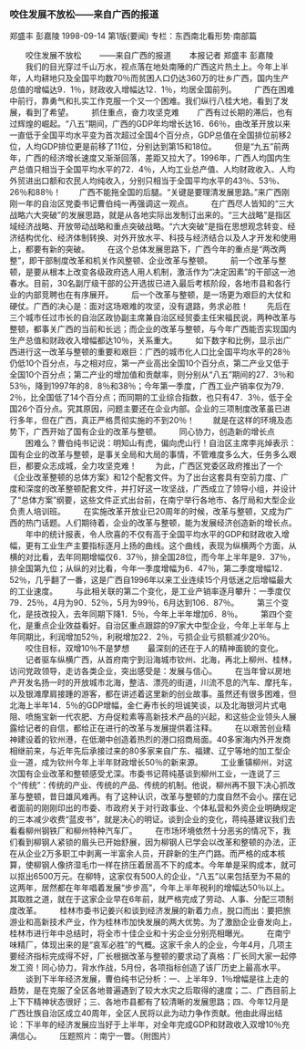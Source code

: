 ### 咬住发展不放松——来自广西的报道
郑盛丰  彭嘉陵
1998-09-14
第1版(要闻)
专栏：东西南北看形势·南部篇

　　咬住发展不放松
　　——来自广西的报道
　　本报记者  郑盛丰  彭嘉陵
　　我们的目光穿过千山万水，视点落在地处南陲的广西这片热土上。今年上半年，人均耕地只及全国平均数70％而贫困人口仍达360万的壮乡广西，国内生产总值的增幅达9．1％，财政收入增幅达12．1％，均居全国前列。
　　广西在困难中前行，靠勇气和扎实工作克服一个又一个困难。我们纵行八桂大地，看到了发展，看到了希望。
　　抓住重点，奋力攻坚克难
　　广西有过长期的滞后，也有过辉煌的崛起。“八五”期间，广西的GDP年均增长达16．66％，由改革开放以来一直低于全国平均水平变为首次超过全国4个百分点，GDP总值在全国排位前移2位，人均GDP排位更是前移了11位，分别达到第15和18位。
　　但是“九五”前两年，广西的经济增长速度又渐渐回落，差距又拉大了。1996年，广西人均国内生产总值只相当于全国平均水平的72．4％，人均工业总产值、人均财政收入、人均外贸进出口额和农民人均纯收入，分别只相当于全国平均水平的43％、53％、26％和88％！
　　广西不能拖全国的后腿。“关键是要理清发展思路。”来广西刚刚一年的自治区党委书记曹伯纯一再强调这一观点。
　　在广西尽人皆知的“三大战略六大突破”的发展思路，就是从各地实际出发制订出来的。“三大战略”是指区域经济战略、开放带动战略和重点突破战略。“六大突破”是指在思想观念转变、经济结构优化、经济体制转换、对外开放水平、科技与经济结合以及人才开发和使用上，都要有新的突破。
　　在这个总体发展思路下，广西今年的重点是“两改两整”，即干部制度改革和机关作风整顿、企业改革与整顿。
　　前一个改革与整顿，是要从根本上改变各级政府选人用人机制，激活作为“决定因素”的干部这一池春水。目前，30名副厅级干部的公开选拔已进入最后考核阶段，各地市县和各行业的内部竞聘也在有序展开。
　　后一个改革与整顿，是一场更为艰巨的大仗和硬仗。广西的决心是：面对这场艰难的攻坚，没有退路，务求必胜！
　　先后在三个城市任过市长的自治区政协副主席兼自治区经贸委主任宋福民说，两种改革与整顿，都事关广西的当前和长远；而企业的改革与整顿，与今年广西能否实现国内生产总值和财政收入增幅都达10％，关系重大。
　　如下数字和比例，显示出广西进行这一改革与整顿的重要和艰巨：广西的城市化人口比全国平均水平的28％仍低10个百分点，与之相对应，第一产业高出全国10个百分点，第二产业又低于全国10个百分点；第二产业的增加值和贡献率，则分别从“八五”期间的27．3％和53％，降到1997年的8．8％和38％；今年第一季度，广西工业产销率仅为79．2％，比全国低了14个百分点；而同期的工业综合指数，也只有47．3％，低于全国26个百分点。究其原因，问题主要还在企业内部。企业的三项制度改革虽已进行多年，但在广西，真正严格贯彻实施的不到20％！
　　就是在这样的环境及态势下，广西开始了国有企业的改革与整顿。
　　同心协力，创造新的增长点
　　困难么？曹伯纯书记说：明知山有虎，偏向虎山行！自治区主席李兆焯表示：国有企业的改革与整顿，是事关全局和大局的事情，不管难度多么大，任务多么艰巨，都要众志成城，全力攻坚克难！
　　为此，广西区党委区政府推出了一个《企业改革整顿的总体方案》和12个配套文件。为了出台这套具有空前力度、广度和深度的改革整顿配套文件，并打好这一攻坚战，广西成立了领导小组，并设计了“总体方案”纲要，这些文件正式出台前，在南宁举行各地市、各厅局和大型企业负责人培训班。
　　在实施改革开放业已20周年的时候，改革与整顿，又成为广西的热门话题。人们期待着，企业的改革与整顿，能为发展经济创造新的增长点。
　　年中的统计报表，令人欣喜的不仅有高于全国平均水平的GDP和财政收入增幅，更有工业生产主要指标逐月上扬的曲线。这个曲线，表现为纵横两个方面，从横的对比看，去年同期增幅仅6．37％，排全国28位，而今年上半年是9．37％，排全国第九位；从纵的对比看，今年一季度增幅为6．47％，第二季度增幅12．52％，几乎翻了一番，这是广西自1996年以来工业连续15个月低迷之后增幅最大的工业速度。
　　与此相关联的第二个变化，是工业产销率逐月攀升：一季度仅79．25％，4月为90．52％，5月为99％，6月达到106．87％。
　　第三个变化，是技改投入，去年同期下降1．5％，今年上半年增加6．8％。
　　第四个变化，是重点企业效益看好。自治区重点跟踪的97家大中型企业，今年上半年与上年同期比，利润增加52％，利税增加22．2％，亏损企业亏损额减少20％。
　　咬住目标，双增10％不是梦想
　　最深刻的还在于人的精神面貌的变化。
　　记者驱车纵横广西，从首府南宁到沿海城市钦州、北海，再北上柳州、桂林，访问党政领导，走访各类企业，突出感受是：发展与信心。
　　在当年曾以房地产开发名扬一时的开放城市北海，整洁、漂亮的街道，川流不息的汽车、摩托车，以及银滩摩肩接踵的游客，都在讲述着这里新的创业故事。虽然还有很多困难，但北海上半年14．5％的GDP增幅，金仁寿市长的坦诚笑谈，以及北海银河片式电阻、喷施宝新一代农肥、方舟促粒素等高新技术产品的兴起，和这些企业领头人展露给记者的自信，都给正在进行的改革与发展提供着注释。
　　在以艰苦创业精神建设着的钦州港，在低潮中创造着热烈的港口招商局面。40多家海内外开发商相继前来，与近年先后承接过来的80多家来自广东、福建、辽宁等地的加工型企业一道，成为钦州今年上半年财政增长50％的新来源。
　　工业重镇柳州，对这次国有企业改革和整顿感受尤深。市委书记蒋纯基谈到柳州工业，一连说了三个“传统”：传统的产业、传统的产品、传统的机制。他说，柳州再不狠下决心抓改革与整顿，昔日雄风难再。有了这种认识，改革与整顿的力度自然不会小。摆在记者面前的刚刚印出的市委、市政府关于对行政事业、个体私营和外资企业明确规定的三本减少收费“蓝皮书”，就是决心的明证。谈到企业的变化，蒋纯基建议我们去看看柳州钢铁厂和柳州特种汽车厂。
　　在市场环境依然十分恶劣的情况下，我们看到柳钢人紧锁的眉头已开始舒展，因为柳钢人已学会以改革和整顿的办法，正在从企业2万多职工中剥离一半富余人员，开辟新的生产门路。而严格的成本核算，使柳钢人像挤湿毛巾一样在挤压着居高不下的成本。今年单是采购成本，就可以抠出6500万元。在柳特，这家仅有500人的企业，“八五”以来包括至为不易的这两年，居然都在年年唱着发展“步步高”，今年上半年税利的增幅达50％以上。其取胜之道，就在于这家企业早在6年前，就严格完成了劳动、人事、分配三项制度改革。
　　桂林市委书记姜兴和谈到经济发展的新着力点，脱口而出：要把旅游业和高新技术产业，作为桂林市加快发展的两大优势。为了激励企业奋发向上，桂林市进行年中总结时，将全市十佳企业和十劣企业分别亮相曝光。
　　在南宁味精厂，体现出来的是“哀军必胜”的气概。这家千余人的企业，今年4月，几项主要经济指标完成得不好，厂长根据改革与整顿的要求动了真格：厂长同大家一起停发工资！同心协力，背水作战，5月份，各项指标创造了该厂历史上最高水平。
　　谈到下半年经济发展，曹伯纯书记分析：一、上半年9．1％增幅是往上走的趋势，是在克服了全区各地普遍遇到了较大水灾之后取得的速度；二、广西目前上上下下精神状态很好；三、各地市县都有了较清晰的发展思路；四、今年12月是广西壮族自治区成立40周年，全区人民将以此为动力争作贡献。他由此得出结论：下半年的经济发展应当好于上半年，对全年完成GDP和财政收入双增10％充满信心。
　　压题照片：南宁一瞥。（附图片）
